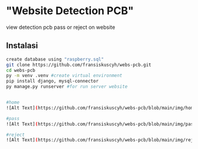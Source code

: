 <h1>"Website Detection PCB"</h1>

<p>view detection pcb pass or reject on website</p>



## Instalasi
```bash
create database using "raspberry.sql"
git clone https://github.com/fransiskuscyh/webs-pcb.git
cd webs-pcb
py -m venv .venv #create virtual environment
pip install django, mysql-connector
py manage.py runserver #for run server website


#home
![Alt Text](https://github.com/fransiskuscyh/webs-pcb/blob/main/img/home.png)

#pass
![Alt Text](https://github.com/fransiskuscyh/webs-pcb/blob/main/img/pass.png)

#reject
![Alt Text](https://github.com/fransiskuscyh/webs-pcb/blob/main/img/reject.png)
